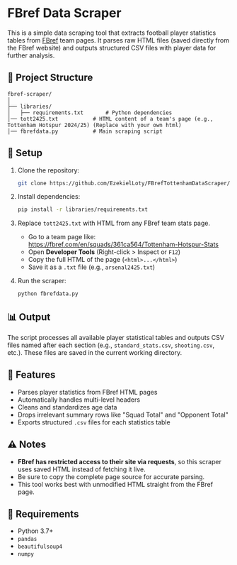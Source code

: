 # FBref Data Scraper

This is a simple data scraping tool that extracts football player statistics tables from [FBref](https://fbref.com/) team pages. It parses raw HTML files (saved directly from the FBref website) and outputs structured CSV files with player data for further analysis.

## 📁 Project Structure

```
fbref-scraper/
│
├── libraries/
│   ├── requirements.txt       # Python dependencies
│── tott2425.txt           # HTML content of a team's page (e.g., Tottenham Hotspur 2024/25) (Replace with your own html)
│── fbrefdata.py           # Main scraping script
```

## 🔧 Setup

1. Clone the repository:
   ```bash
   git clone https://github.com/EzekielLoty/FBrefTottenhamDataScraper/
   ```

2. Install dependencies:
   ```bash
   pip install -r libraries/requirements.txt
   ```

3. Replace `tott2425.txt` with HTML from any FBref team stats page.

   - Go to a team page like: https://fbref.com/en/squads/361ca564/Tottenham-Hotspur-Stats
   - Open **Developer Tools** (Right-click > Inspect or `F12`)
   - Copy the full HTML of the page (`<html>...</html>`)
   - Save it as a `.txt` file (e.g., `arsenal2425.txt`)

4. Run the scraper:
   ```bash
   python fbrefdata.py
   ```

## 📊 Output

The script processes all available player statistical tables and outputs CSV files named after each section (e.g., `standard_stats.csv`, `shooting.csv`, etc.). These files are saved in the current working directory.

## 📌 Features

- Parses player statistics from FBref HTML pages
- Automatically handles multi-level headers
- Cleans and standardizes age data
- Drops irrelevant summary rows like "Squad Total" and "Opponent Total"
- Exports structured `.csv` files for each statistics table

## ⚠️ Notes

- **FBref has restricted access to their site via requests**, so this scraper uses saved HTML instead of fetching it live.
- Be sure to copy the complete page source for accurate parsing.
- This tool works best with unmodified HTML straight from the FBref page.

## 🧪 Requirements

- Python 3.7+
- `pandas`
- `beautifulsoup4`
- `numpy`
